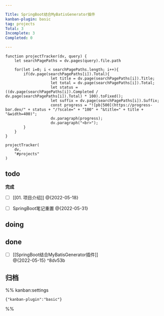 ```yaml
---

Title: SpringBoot结合MyBatisGenerator插件
kanban-plugin: basic
tag: projects
Total: 3
Incomplete: 3
Completed: 0

---
```

```dataviewjs
function projectTracker(dv, query) {
    let searchPagePaths = dv.pages(query).file.path
    
    for(let i=0; i < searchPagePaths.length; i++){
        if(dv.page(searchPagePaths[i]).Total){
                    let title = dv.page(searchPagePaths[i]).Title;
                    let total = dv.page(searchPagePaths[i]).Total;
                    let status = ((dv.page(searchPagePaths[i]).Completed / dv.page(searchPagePaths[i]).Total) * 100).toFixed();
                    let suffix = dv.page(searchPagePaths[i]).Suffix;
                    const progress = "![pb|500](https://progress-bar.dev/" + status + "/?scale=" + "100" + "&title=" + title + "&width=400)";
                    dv.paragraph(progress);
                    dv.paragraph("<br>");
        }
    }
} 

projectTracker(
    dv,
    "#projects"
)
```
## todo

**完成**
- [ ] [[01. 项目介绍]] @{2022-05-18}
- [ ] SpringBoot笔记重置 @{2022-05-31}


## doing



## done

- [ ] [[SpringBoot结合MyBatisGenerator插件]] <br>@{2022-05-15} ^8dv53b


## 归档





%% kanban:settings
```
{"kanban-plugin":"basic"}
```
%%